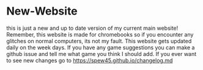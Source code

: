 # New-Website
this is just a new and up to date version of my current main website! Remember, this website is made for chromebooks so if you encounter any glitches on normal computers, its not my fault.
This website gets updated daily on the week days. If you have any game suggestions you can make a github issue and tell me what game you think I should add. If you ever want to see new changes go to 
https://spew45.github.io/changelog.md